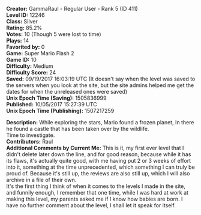 **Creator:** GammaRaul - Regular User - Rank 5 (ID 411) <br>
**Level ID:** 12246 <br>
**Class:** Silver <br>
**Rating:** 85.2% <br>
**Votes:** 10 (Though 5 were lost to time) <br>
**Plays:** 14 <br>
**Favorited by:** 0 <br>
**Game:** Super Mario Flash 2 <br>
**Game ID:** 10 <br>
**Difficulty:** Medium <br>
**Difficulty Score:** 24 <br>
**Saved:** 09/19/2017 16:03:19 UTC (It doesn't say when the level was saved to the servers when you look at the site, but the site admins helped me get the dates for when the unreleased ones were saved) <br>
**Unix Epoch Time (Saving):** 1505836999 <br>
**Published:** 10/05/2017 15:27:39 UTC <br>
**Unix Epoch Time (Publishing):** 1507217259

**Description:** While exploring the stars, Mario found a frozen planet, In there he found a castle that has been taken over by the wildlife. <br>
Time to investigate. <br>
**Contributors:** Raul <br>
**Additional Comments by Current Me:** This is it, my first ever level that I didn't delete later down the line, and for good reason, because while it has its flaws, it's actually quite good, with me having put 2 or 3 weeks of effort into it, something at the time unprecedented, which something I can truly be proud of. Because it's still up, the reviews are also still up, which I will also archive in a file of their own. <br>
It's the first thing I think of when it comes to the levels I made in the site, and funnily enough, I remember that one time, while I was hard at work at making this level, my parents asked me if I know how babies are born. I have no further comment about the level, I shall let it speak for itself.
